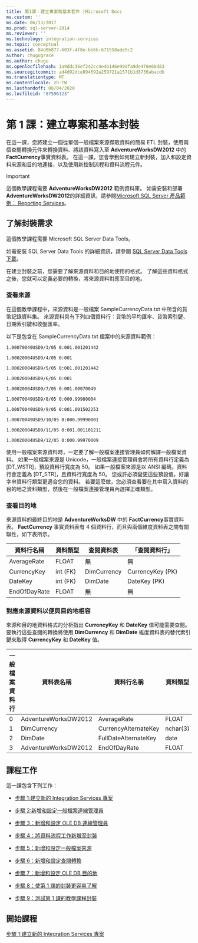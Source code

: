 ```yaml
---
title: 第1課：建立專案和基本套件 |Microsoft Docs
ms.custom: ''
ms.date: 06/13/2017
ms.prod: sql-server-2014
ms.reviewer: ''
ms.technology: integration-services
ms.topic: conceptual
ms.assetid: 84d0b877-603f-4f8e-bb6b-671558ade5c2
author: chugugrace
ms.author: chugu
ms.openlocfilehash: 1a9ddc36ef242cc4e4b146e90dfa9de470e68d83
ms.sourcegitcommit: ad4d92dce894592a259721a1571b1d8736abacdb
ms.translationtype: MT
ms.contentlocale: zh-TW
ms.lasthandoff: 08/04/2020
ms.locfileid: "87596123"
---
```

# <a name="lesson-1-creating-the-project-and-basic-package"></a>第 1 課：建立專案和基本封裝
  在這一課，您將建立一個從單個一般檔案來源擷取資料的簡易 ETL 封裝，使用兩個查閱轉換元件來轉換資料、將該資料寫入至 **AdventureWorksDW2012** 中的 **FactCurrency**事實資料表。 在這一課，您會學到如何建立新封裝，加入和設定資料來源和目的地連接，以及使用新控制流程和資料流程元件。  
  
> [!IMPORTANT]  
>  這個教學課程需要 **AdventureWorksDW2012** 範例資料庫。 如需安裝和部署**AdventureWorksDW2012**的詳細資訊，請參閱[Microsoft SQL Server 產品範例： Reporting Services](https://archive.codeplex.com/?p=msftrsprodsamples)。  
  
## <a name="understanding-the-package-requirements"></a>了解封裝需求  
 這個教學課程需要 Microsoft SQL Server Data Tools。  
  
 如需安裝 SQL Server Data Tools 的詳細資訊，請參閱 [SQL Server Data Tools 下載](https://docs.microsoft.com/sql/ssdt/download-sql-server-data-tools-ssdt?view=sql-server-2017)。  
  
 在建立封裝之前，您需要了解來源資料和目的地使用的格式。 了解這些資料格式之後，您就可以定義必要的轉換，將來源資料對應至目的地。  
  
### <a name="looking-at-the-source"></a>查看來源  
 在這個教學課程中，來源資料是一般檔案 SampleCurrencyData.txt 中所含的貨幣記錄資料集。 來源資料具有下列四個資料行：貨幣的平均匯率、貨幣索引鍵、日期索引鍵和收盤匯率。  
  
 以下是包含在 SampleCurrencyData.txt 檔案中的來源資料範例：  
  
 `1.00070049USD9/3/05 0:001.001201442`  
  
 `1.00020004USD9/4/05 0:001`  
  
 `1.00020004USD9/5/05 0:001.001201442`  
  
 `1.00020004USD9/6/05 0:001`  
  
 `1.00020004USD9/7/05 0:001.00070049`  
  
 `1.00070049USD9/8/05 0:000.99980004`  
  
 `1.00070049USD9/9/05 0:001.001502253`  
  
 `1.00070049USD9/10/05 0:000.99990001`  
  
 `1.00020004USD9/11/05 0:001.001101211`  
  
 `1.00020004USD9/12/05 0:000.99970009`  
  
 使用一般檔案來源資料時，一定要了解一般檔案連接管理員如何解譯一般檔案資料。 如果一般檔案來源是 Unicode，一般檔案連接管理員會將所有資料行定義為 [DT_WSTR]，預設資料行寬度為 50。 如果一般檔案來源是以 ANSI 編碼，資料行會定義為 [DT_STR]，且資料行寬度為 50。 您或許必須變更這些預設值，好讓字串資料行類型更適合您的資料。 若要這麼做，您必須查看要在其中寫入資料的目的地之資料類型，然後在一般檔案連接管理員內選擇正確類型。  
  
### <a name="looking-at-the-destination"></a>查看目的地  
 來源資料的最終目的地是 **AdventureWorksDW** 中的 **FactCurrency**事實資料表。 **FactCurrency** 事實資料表有 4 個資料行，而且與兩個維度資料表之間有關聯性，如下表所示。  
  
|資料行名稱|資料類型|查閱資料表|「查閱資料行」|  
|-----------------|---------------|------------------|-------------------|  
|AverageRate|FLOAT|無|無|  
|CurrencyKey|int (FK)|DimCurrency|CurrencyKey (PK)|  
|DateKey|int (FK)|DimDate|DateKey (PK)|  
|EndOfDayRate|FLOAT|無|無|  
  
### <a name="mapping-source-data-to-be-compatible-with-the-destination"></a>對應來源資料以便與目的地相容  
 來源和目的地資料格式的分析指出 **CurrencyKey** 和 **DateKey** 值可能需要查閱。 要執行這些查閱的轉換將使用 **DimCurrency** 和 **DimDate** 維度資料表的替代索引鍵來取得 **CurrencyKey** 和 **DateKey** 值。  
  
|一般檔案資料行|資料表名稱|資料行名稱|資料類型|  
|----------------------|----------------|-----------------|---------------|  
|0|AdventureWorksDW2012|AverageRate|FLOAT|  
|1|DimCurrency|CurrencyAlternateKey|nchar(3)|  
|2|DimDate|FullDateAlternateKey|date|  
|3|AdventureWorksDW2012|EndOfDayRate|FLOAT|  
  
## <a name="lesson-tasks"></a>課程工作  
 這一課包含下列工作：  
  
-   [步驟 1:建立新的 Integration Services 專案](lesson-1-1-creating-a-new-integration-services-project.md)  
  
-   [步驟 2:新增和設定一般檔案連線管理員](lesson-1-2-adding-and-configuring-a-flat-file-connection-manager.md)  
  
-   [步驟 3：新增和設定 OLE DB 連線管理員](lesson-1-3-adding-and-configuring-an-ole-db-connection-manager.md)  
  
-   [步驟 4：將資料流程工作新增至封裝](lesson-1-4-adding-a-data-flow-task-to-the-package.md)  
  
-   [步驟 5：新增和設定一般檔案來源](lesson-1-5-adding-and-configuring-the-flat-file-source.md)  
  
-   [步驟 6：新增和設定查閱轉換](lesson-1-6-adding-and-configuring-the-lookup-transformations.md)  
  
-   [步驟 7：新增和設定 OLE DB 目的地](lesson-1-7-adding-and-configuring-the-ole-db-destination.md)  
  
-   [步驟 8：使第 1 課的封裝更容易了解](lesson-1-8-making-the-lesson-1-package-easier-to-understand.md)  
  
-   [步驟 9：測試第 1 課的教學課程封裝](lesson-1-9-testing-the-lesson-1-tutorial-package.md)  
  
## <a name="start-the-lesson"></a>開始課程  
 [步驟 1:建立新的 Integration Services 專案](lesson-1-1-creating-a-new-integration-services-project.md)  
  
  
